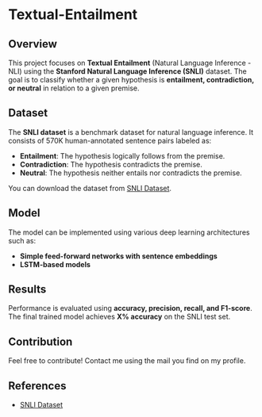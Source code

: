 # Textual-Entailment

## Overview
This project focuses on **Textual Entailment** (Natural Language Inference - NLI) using the **Stanford Natural Language Inference (SNLI)** dataset. The goal is to classify whether a given hypothesis is **entailment, contradiction, or neutral** in relation to a given premise.

## Dataset
The **SNLI dataset** is a benchmark dataset for natural language inference. It consists of 570K human-annotated sentence pairs labeled as:
- **Entailment**: The hypothesis logically follows from the premise.
- **Contradiction**: The hypothesis contradicts the premise.
- **Neutral**: The hypothesis neither entails nor contradicts the premise.

You can download the dataset from [SNLI Dataset](https://nlp.stanford.edu/projects/snli/).

## Model
The model can be implemented using various deep learning architectures such as:

- **Simple feed-forward networks with sentence embeddings**
- **LSTM-based models**

## Results
Performance is evaluated using **accuracy, precision, recall, and F1-score**. The final trained model achieves **X% accuracy** on the SNLI test set.

## Contribution
Feel free to contribute! Contact me using the mail you find on my profile.

## References
- [SNLI Dataset](https://nlp.stanford.edu/projects/snli/)